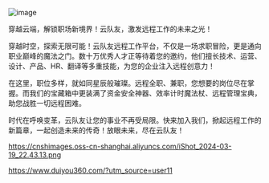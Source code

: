 ![image](https://github.com/gaogenglei/duiyou360/assets/18020753/1eecc815-48a2-43cc-9ceb-f60b12a0aa50)

穿越云端，解锁职场新境界！云队友，激发远程工作的未来之光！

穿越时空，探索无限可能！云队友远程工作平台，不仅是一场求职冒险，更是通向职业巅峰的魔法之门。数十万优秀人才正等待着您的邀约，他们擅长技术、运营、设计、产品、HR、翻译等多重技能，为您的企业注入远程创意力！

在这里，职位多样，就如同星辰般璀璨。远程全职、兼职，您想要的岗位尽在掌握。而我们的宝藏箱中更装满了资金安全神器、效率计时魔法杖、远程管理宝典，助您战胜一切远程困难。

时代在呼唤变革，云队友让您的事业不再受局限。快来加入我们，掀起远程工作的新篇章，一起创造未来的传奇！放眼未来，尽在云队友！

https://cnshimages.oss-cn-shanghai.aliyuncs.com/iShot_2024-03-19_22.43.13.png

https://www.duiyou360.com/?utm_source=user11

